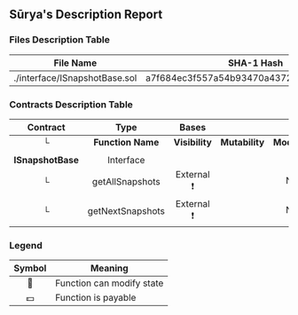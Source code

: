 ## Sūrya's Description Report

### Files Description Table


|  File Name  |  SHA-1 Hash  |
|-------------|--------------|
| ./interface/ISnapshotBase.sol | a7f684ec3f557a54b93470a43726384d17c711b8 |


### Contracts Description Table


|  Contract  |         Type        |       Bases      |                  |                 |
|:----------:|:-------------------:|:----------------:|:----------------:|:---------------:|
|     └      |  **Function Name**  |  **Visibility**  |  **Mutability**  |  **Modifiers**  |
||||||
| **ISnapshotBase** | Interface |  |||
| └ | getAllSnapshots | External ❗️ |   |NO❗️ |
| └ | getNextSnapshots | External ❗️ |   |NO❗️ |


### Legend

|  Symbol  |  Meaning  |
|:--------:|-----------|
|    🛑    | Function can modify state |
|    💵    | Function is payable |
